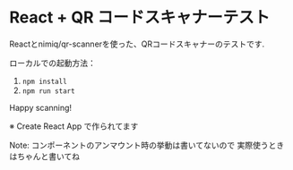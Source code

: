 # React + QR コードスキャナーテスト

Reactとnimiq/qr-scannerを使った、QRコードスキャナーのテストです.

ローカルでの起動方法：

1. `npm install`
2. `npm run start`

Happy scanning!

※ Create React App で作られてます

Note: コンポーネントのアンマウント時の挙動は書いてないので
実際使うときはちゃんと書いてね